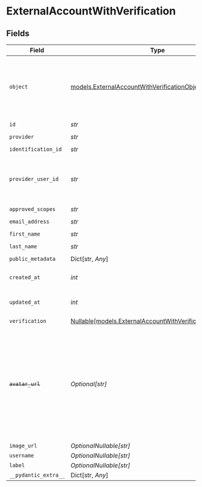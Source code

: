 # ExternalAccountWithVerification


## Fields

| Field                                                                                                                                                   | Type                                                                                                                                                    | Required                                                                                                                                                | Description                                                                                                                                             |
| ------------------------------------------------------------------------------------------------------------------------------------------------------- | ------------------------------------------------------------------------------------------------------------------------------------------------------- | ------------------------------------------------------------------------------------------------------------------------------------------------------- | ------------------------------------------------------------------------------------------------------------------------------------------------------- |
| `object`                                                                                                                                                | [models.ExternalAccountWithVerificationObject](../models/externalaccountwithverificationobject.md)                                                      | :heavy_check_mark:                                                                                                                                      | String representing the object's type. Objects of the same type share the same value.                                                                   |
| `id`                                                                                                                                                    | *str*                                                                                                                                                   | :heavy_check_mark:                                                                                                                                      | N/A                                                                                                                                                     |
| `provider`                                                                                                                                              | *str*                                                                                                                                                   | :heavy_check_mark:                                                                                                                                      | N/A                                                                                                                                                     |
| `identification_id`                                                                                                                                     | *str*                                                                                                                                                   | :heavy_check_mark:                                                                                                                                      | N/A                                                                                                                                                     |
| `provider_user_id`                                                                                                                                      | *str*                                                                                                                                                   | :heavy_check_mark:                                                                                                                                      | The unique ID of the user in the external provider's system                                                                                             |
| `approved_scopes`                                                                                                                                       | *str*                                                                                                                                                   | :heavy_check_mark:                                                                                                                                      | N/A                                                                                                                                                     |
| `email_address`                                                                                                                                         | *str*                                                                                                                                                   | :heavy_check_mark:                                                                                                                                      | N/A                                                                                                                                                     |
| `first_name`                                                                                                                                            | *str*                                                                                                                                                   | :heavy_check_mark:                                                                                                                                      | N/A                                                                                                                                                     |
| `last_name`                                                                                                                                             | *str*                                                                                                                                                   | :heavy_check_mark:                                                                                                                                      | N/A                                                                                                                                                     |
| `public_metadata`                                                                                                                                       | Dict[str, *Any*]                                                                                                                                        | :heavy_check_mark:                                                                                                                                      | N/A                                                                                                                                                     |
| `created_at`                                                                                                                                            | *int*                                                                                                                                                   | :heavy_check_mark:                                                                                                                                      | Unix timestamp of creation<br/>                                                                                                                         |
| `updated_at`                                                                                                                                            | *int*                                                                                                                                                   | :heavy_check_mark:                                                                                                                                      | Unix timestamp of creation<br/>                                                                                                                         |
| `verification`                                                                                                                                          | [Nullable[models.ExternalAccountWithVerificationVerification]](../models/externalaccountwithverificationverification.md)                                | :heavy_check_mark:                                                                                                                                      | N/A                                                                                                                                                     |
| ~~`avatar_url`~~                                                                                                                                        | *Optional[str]*                                                                                                                                         | :heavy_minus_sign:                                                                                                                                      | : warning: ** DEPRECATED **: This will be removed in a future release, please migrate away from it as soon as possible.<br/><br/>Please use `image_url` instead |
| `image_url`                                                                                                                                             | *OptionalNullable[str]*                                                                                                                                 | :heavy_minus_sign:                                                                                                                                      | N/A                                                                                                                                                     |
| `username`                                                                                                                                              | *OptionalNullable[str]*                                                                                                                                 | :heavy_minus_sign:                                                                                                                                      | N/A                                                                                                                                                     |
| `label`                                                                                                                                                 | *OptionalNullable[str]*                                                                                                                                 | :heavy_minus_sign:                                                                                                                                      | N/A                                                                                                                                                     |
| `__pydantic_extra__`                                                                                                                                    | Dict[str, *Any*]                                                                                                                                        | :heavy_minus_sign:                                                                                                                                      | N/A                                                                                                                                                     |